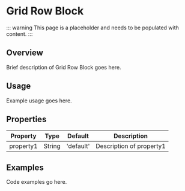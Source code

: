 # Grid Row Block

::: warning
This page is a placeholder and needs to be populated with content.
:::

## Overview

Brief description of Grid Row Block goes here.

## Usage

Example usage goes here.

## Properties

| Property | Type | Default | Description |
|----------|------|---------|-------------|
| property1 | String | 'default' | Description of property1 |

## Examples

Code examples go here.
